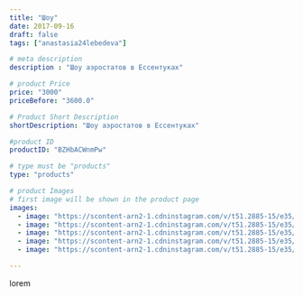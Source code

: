 ```yaml
---
title: "Шоу"
date: 2017-09-16
draft: false
tags: ["anastasia24lebedeva"]

# meta description
description : "Шоу аэростатов в Ессентуках"

# product Price
price: "3000"
priceBefore: "3600.0"

# Product Short Description
shortDescription: "Шоу аэростатов в Ессентуках"

#product ID
productID: "BZHbACWnmPw"

# type must be "products"
type: "products"

# product Images
# first image will be shown in the product page
images:
  - image: "https://scontent-arn2-1.cdninstagram.com/v/t51.2885-15/e35/21689203_118942482138966_1666085696076513280_n.jpg?_nc_ht=scontent-arn2-1.cdninstagram.com&_nc_cat=106&_nc_ohc=S9FjncY6PnkAX_7DkQ6&se=8&tp=1&oh=6e81a4b4ecf6e2f90edffa4065599849&oe=605DB414&ig_cache_key=MTYwNTM3MDIyNDIxMTQ1NzAzMA%3D%3D.2"
  - image: "https://scontent-arn2-1.cdninstagram.com/v/t51.2885-15/e35/21688874_127504801234353_6135471592492236800_n.jpg?_nc_ht=scontent-arn2-1.cdninstagram.com&_nc_cat=109&_nc_ohc=jB4hFd_B3BYAX9ch0lg&se=8&tp=1&oh=a4cd583a381f2b8f0627b943e774370d&oe=6060A377&ig_cache_key=MTYwNTM3MDIzNTU4NjQ1OTk3Ng%3D%3D.2"
  - image: "https://scontent-arn2-1.cdninstagram.com/v/t51.2885-15/e35/21569420_135651793726711_7095073251851763712_n.jpg?_nc_ht=scontent-arn2-1.cdninstagram.com&_nc_cat=107&_nc_ohc=q2QkzVwrOzcAX_doLVM&se=8&tp=1&oh=af76b50f1301469f75f3fc53023df785&oe=605DD013&ig_cache_key=MTYwNTM3MDI0NDczODM2MDM4Mg%3D%3D.2"
  - image: "https://scontent-arn2-1.cdninstagram.com/v/t51.2885-15/e35/21568662_698351757037257_780700148173897728_n.jpg?_nc_ht=scontent-arn2-1.cdninstagram.com&_nc_cat=109&_nc_ohc=7YMYyGllfsYAX-09cn6&se=8&tp=1&oh=83e962a9fe6612c3884f49a9a0cd7c85&oe=605DB7EF&ig_cache_key=MTYwNTM3MDI1NDc0NTk4NDAxMQ%3D%3D.2"
  - image: "https://scontent-arn2-1.cdninstagram.com/v/t51.2885-15/e35/21690185_330157704111877_8787873738998677504_n.jpg?_nc_ht=scontent-arn2-1.cdninstagram.com&_nc_cat=101&_nc_ohc=VGnLevL1heEAX-V2q66&se=8&tp=1&oh=d4001ffb2edcc4014ceba940ac4f5e8f&oe=605E8992&ig_cache_key=MTYwNTM3MDI2NDE0MTE5MTU1NQ%3D%3D.2"

---
```

lorem
